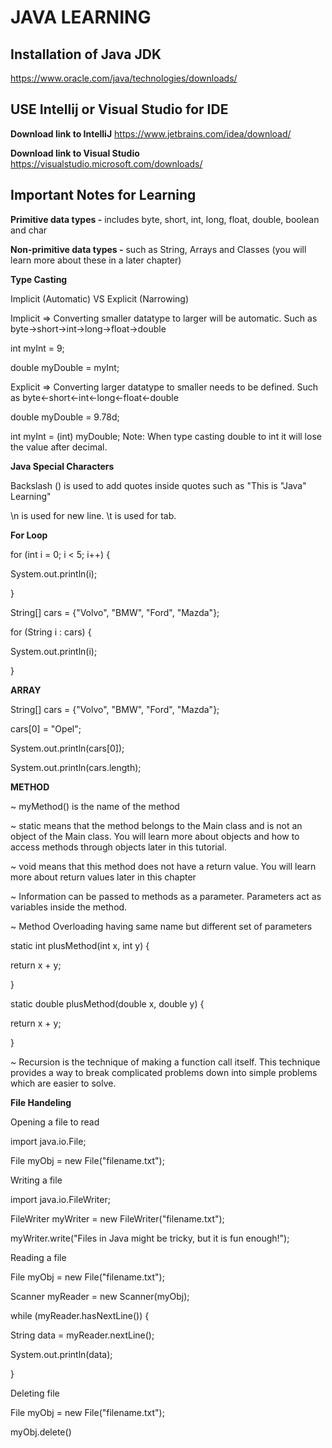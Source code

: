 # JAVA LEARNING

## Installation of Java JDK
https://www.oracle.com/java/technologies/downloads/

## USE Intellij or Visual Studio for IDE

**Download link to IntelliJ** https://www.jetbrains.com/idea/download/

**Download link to Visual Studio** https://visualstudio.microsoft.com/downloads/


## Important Notes for Learning

**Primitive data types -** includes byte, short, int, long, float, double, boolean and char

**Non-primitive data types -** such as String, Arrays and Classes (you will learn more about these in a later chapter)

**Type Casting**

Implicit (Automatic) VS Explicit (Narrowing)

Implicit => Converting smaller datatype to larger will be automatic. Such as byte->short->int->long->float->double

int myInt = 9;

double myDouble = myInt;

Explicit => Converting larger datatype to smaller needs to be defined. Such as byte<-short<-int<-long<-float<-double

double myDouble = 9.78d;

int myInt = (int) myDouble; Note: When type casting double to int it will lose the value after decimal.

**Java Special Characters**

Backslash (\) is used to add quotes inside quotes such as "This is \"Java\" Learning"

\n is used for new line. \t is used for tab.

**For Loop**

for (int i = 0; i < 5; i++) {

System.out.println(i);

}


String[] cars = {"Volvo", "BMW", "Ford", "Mazda"};

for (String i : cars) {

System.out.println(i);

}

**ARRAY**

String[] cars = {"Volvo", "BMW", "Ford", "Mazda"};

cars[0] = "Opel";

System.out.println(cars[0]);

System.out.println(cars.length);


**METHOD**

~ myMethod() is the name of the method

~ static means that the method belongs to the Main class and is not an object of the Main class. You will learn more about objects and how to access methods through objects later in this tutorial.

~ void means that this method does not have a return value. You will learn more about return values later in this chapter

~ Information can be passed to methods as a parameter. Parameters act as variables inside the method.

~ Method Overloading having same name but different set of parameters

static int plusMethod(int x, int y) {

  return x + y;

}

static double plusMethod(double x, double y) {

  return x + y;
  
}

~ Recursion is the technique of making a function call itself. This technique provides a way to break complicated problems down into simple problems which are easier to solve.

**File Handeling**

Opening a file to read

import java.io.File;

File myObj = new File("filename.txt");

Writing a file 

import java.io.FileWriter;

FileWriter myWriter = new FileWriter("filename.txt");

myWriter.write("Files in Java might be tricky, but it is fun enough!");


Reading a file 

File myObj = new File("filename.txt");

Scanner myReader = new Scanner(myObj);
      
while (myReader.hasNextLine()) {

String data = myReader.nextLine();

System.out.println(data);
        
}

Deleting file 

File myObj = new File("filename.txt"); 

myObj.delete()



